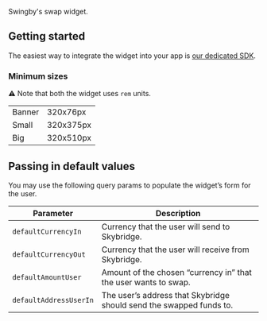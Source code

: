 Swingby's swap widget.

## Getting started

The easiest way to integrate the widget into your app is
[our dedicated SDK](https://github.com/SwingbyProtocol/widget-sdk).

### Minimum sizes

⚠️ Note that both the widget uses `rem` units.

|        |           |
| ------ | --------- |
| Banner | 320x76px  |
| Small  | 320x375px |
| Big    | 320x510px |

## Passing in default values

You may use the following query params to populate the widget’s form for the user.

| Parameter              | Description                                                         |
| ---------------------- | ------------------------------------------------------------------- |
| `defaultCurrencyIn`    | Currency that the user will send to Skybridge.                      |
| `defaultCurrencyOut`   | Currency that the user will receive from Skybridge.                 |
| `defaultAmountUser`    | Amount of the chosen “currency in” that the user wants to swap.     |
| `defaultAddressUserIn` | The user’s address that Skybridge should send the swapped funds to. |
